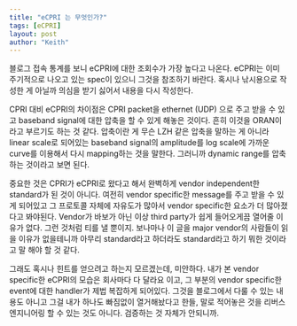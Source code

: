 ```yaml
---
title: "eCPRI 는 무엇인가?"
tags: [eCPRI]
layout: post
author: "Keith"
---
```


블로그 접속 통계를 보니 eCPRI에 대한 조회수가 가장 높다고 나온다. eCPRI는 이미 주기적으로 나오고 있는 spec이 있으니 그것을 참조하기 바란다. 혹시나 낚시용으로 작성한 게 아닐까 의심을 받기 싫어서 내용을 다시 작성한다.

CPRI 대비 eCPRI의 차이점은 CPRI packet을 ethernet (UDP) 으로 주고 받을 수 있고 baseband signal에 대한 압축을 할 수 있게 해놓은 것이다. 흔히 이것을 ORAN이라고 부르기도 하는 것 같다. 압축이란 게 무슨 LZH 같은 압축을 말하는 게 아니라 linear scale로 되어있는 baseband signal의 amplitude를 log scale에 가까운 curve를 이용해서 다시 mapping하는 것을 말한다. 그러니까 dynamic range를 압축하는 것이라고 보면 된다. 

중요한 것은 CPRI가 eCPRI로 왔다고 해서 완벽하게 vendor independent한 standard가 된 것이 아니다. 여전히 vendor specific한 message를 주고 받을 수 있게 되어있고 그 프로토콜 자체에 자유도가 많아서 vendor specific한 요소가 더 많아졌다고 봐야된다. Vendor가 바보가 아닌 이상 third party가 쉽게 들어오게끔 열어줄 이유가 없다. 그런 것처럼 티를 낼 뿐이지. 보나마나 이 글을 major vendor의 사람들이 읽을 이유가 없을테니까 아무리 standard라고 하더라도 standard라고 하기 뭐한 것이라고 말 해야 할 것 같다.

그래도 혹시나 힌트를 얻으려고 하는지 모르겠는데, 미안하다. 내가 본 vendor specific한 eCPRI의 모습은 회사마다 다 달라요 이고, 그 부분의 vendor specific한 event에 대한 handler가 제법 복잡하게 되어있다. 그것을 블로그에서 다룰 수 있는 내용도 아니고 그걸 내가 하나도 빠짐없이 열거해놨다고 한들, 말로 적어놓은 것을 리버스 엔지니어링 할 수 있는 것도 아니다. 검증하는 것 자체가 안되니까.

